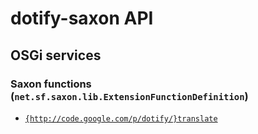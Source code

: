 # dotify-saxon API

## OSGi services

### Saxon functions (`net.sf.saxon.lib.ExtensionFunctionDefinition`)

- [`{http://code.google.com/p/dotify/}translate`](java/org/daisy/pipeline/braille/dotify/saxon/impl/TranslateDefinition.java)


<link rev="dp2:doc" href="./"/>
<link rel="rdf:type" href="http://www.daisy.org/ns/pipeline/apidoc"/>
